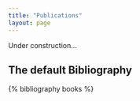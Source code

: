 ```yaml
---
title: "Publications"
layout: page
---
```

Under construction...

The default Bibliography
------------------------

{% bibliography books %}

